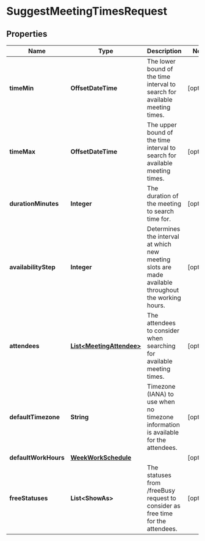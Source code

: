

# SuggestMeetingTimesRequest


## Properties

| Name | Type | Description | Notes |
|------------ | ------------- | ------------- | -------------|
|**timeMin** | **OffsetDateTime** | The lower bound of the time interval to search for available meeting times. |  [optional] |
|**timeMax** | **OffsetDateTime** | The upper bound of the time interval to search for available meeting times. |  [optional] |
|**durationMinutes** | **Integer** | The duration of the meeting to search time for. |  [optional] |
|**availabilityStep** | **Integer** | Determines the interval at which new meeting slots are made available throughout the working hours. |  [optional] |
|**attendees** | [**List&lt;MeetingAttendee&gt;**](MeetingAttendee.md) | The attendees to consider when searching for available meeting times. |  [optional] |
|**defaultTimezone** | **String** | Timezone (IANA) to use when no timezone information is available for the attendees. |  [optional] |
|**defaultWorkHours** | [**WeekWorkSchedule**](WeekWorkSchedule.md) |  |  [optional] |
|**freeStatuses** | **List&lt;ShowAs&gt;** | The statuses from /freeBusy request to consider as free time for the attendees. |  [optional] |



